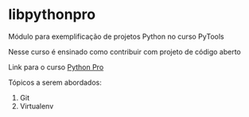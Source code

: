 # libpythonpro
Módulo para exemplificação de projetos Python no curso PyTools

Nesse curso é ensinado como contribuir com projeto de código aberto

Link para o curso [Python Pro](https://www.python.pro.br/)

Tópicos a serem abordados:

1. Git
2. Virtualenv